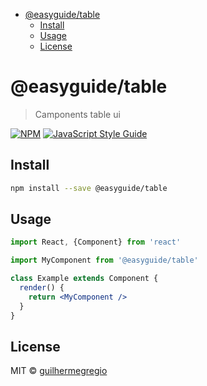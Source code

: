 <!-- START doctoc generated TOC please keep comment here to allow auto update -->
<!-- DON'T EDIT THIS SECTION, INSTEAD RE-RUN doctoc TO UPDATE -->

- [@easyguide/table](#easyguidetable)
  - [Install](#install)
  - [Usage](#usage)
  - [License](#license)

<!-- END doctoc generated TOC please keep comment here to allow auto update -->

# @easyguide/table

> Camponents table ui

[![NPM](https://img.shields.io/npm/v/@easyguide/table.svg)](https://www.npmjs.com/package/@easyguide/table) [![JavaScript Style Guide](https://img.shields.io/badge/code_style-standard-brightgreen.svg)](https://standardjs.com)

## Install

```bash
npm install --save @easyguide/table
```

## Usage

```jsx
import React, {Component} from 'react'

import MyComponent from '@easyguide/table'

class Example extends Component {
  render() {
    return <MyComponent />
  }
}
```

## License

MIT © [guilhermegregio](https://github.com/guilhermegregio)

